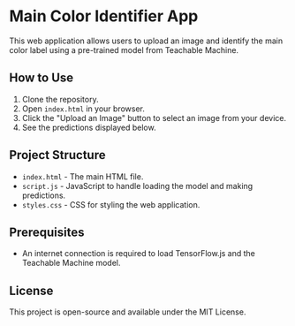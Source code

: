 # Main Color Identifier App

This web application allows users to upload an image and identify the main color label using a pre-trained model from Teachable Machine.

## How to Use

1. Clone the repository.
2. Open `index.html` in your browser.
3. Click the "Upload an Image" button to select an image from your device.
4. See the predictions displayed below.

## Project Structure

- `index.html` - The main HTML file.
- `script.js` - JavaScript to handle loading the model and making predictions.
- `styles.css` - CSS for styling the web application.

## Prerequisites

- An internet connection is required to load TensorFlow.js and the Teachable Machine model.

## License

This project is open-source and available under the MIT License.

